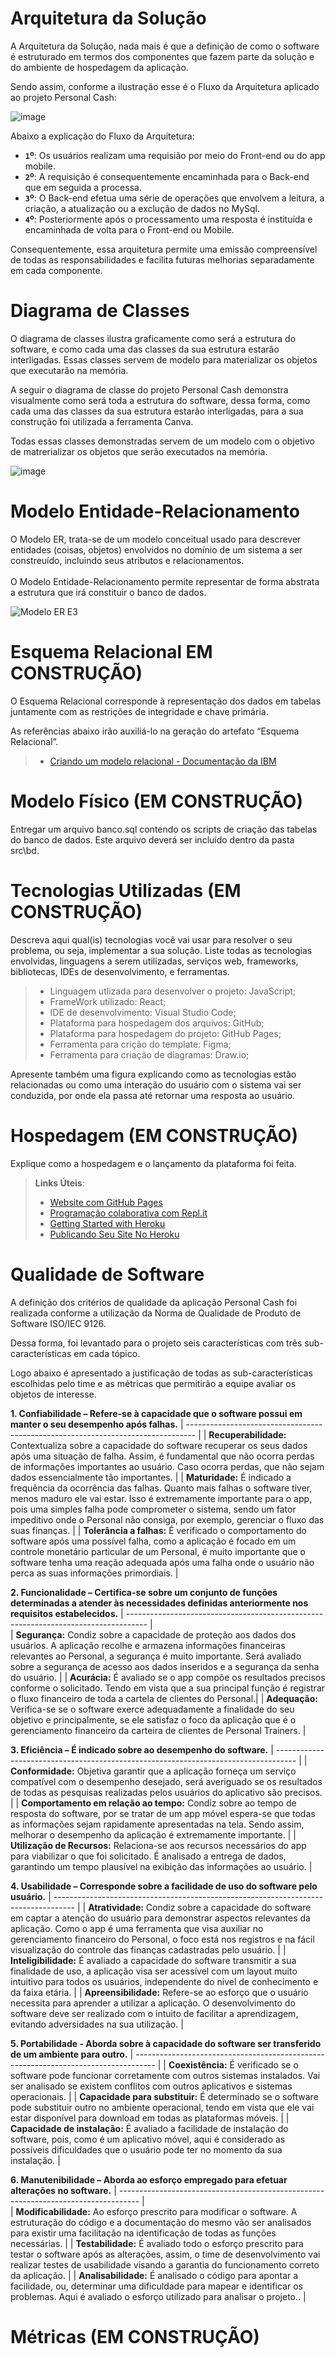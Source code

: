 # Arquitetura da Solução

A Arquitetura da Solução, nada mais é que a definição de como o software é estruturado em termos dos componentes que fazem parte da solução e do ambiente de hospedagem da aplicação.

Sendo assim, conforme a ilustração esse é o Fluxo da Arquitetura aplicado ao projeto Personal Cash:

![image](https://github.com/ICEI-PUC-Minas-PMV-ADS/ads-2024-1-e3-proj-mov-t5-personalcash/assets/126628545/dba1568b-9040-42b7-9337-db7623d91d76)

Abaixo a explicação do Fluxo da Arquitetura:

- **`1`º**: Os usuários realizam uma requisião por meio do Front-end ou do app mobile.
- **`2`º**: A requisição é consequentemente encaminhada para o Back-end que em seguida a processa.
- **`3`º**: O Back-end efetua uma série de operações que envolvem a leitura, a criação, a atualização ou a exclução de dados no MySql.
- **`4`º**: Posteriormente após o processamento uma resposta é instituída e encaminhada de volta para o Front-end ou Mobile.

Consequentemente, essa arquitetura permite uma emissão compreensível de todas as responsabilidades e facilita futuras melhorias separadamente em cada componente.

# Diagrama de Classes

O diagrama de classes ilustra graficamente como será a estrutura do software, e como cada uma das classes da sua estrutura estarão interligadas. Essas classes servem de modelo para materializar os objetos que executarão na memória.

A seguir o diagrama de classe do projeto Personal Cash demonstra visualmente como será toda a estrutura do software, dessa forma, como cada uma das classes da sua estrutura estarão interligadas, para a sua construção foi utilizada a ferramenta Canva.

Todas essas classes demonstradas servem de um modelo com o objetivo de matrerializar os objetos que serão executados na memória.

![image](https://github.com/ICEI-PUC-Minas-PMV-ADS/ads-2024-1-e3-proj-mov-t5-personalcash/assets/126628545/a89596c9-a86c-49c9-b146-b56008cae817)


# Modelo Entidade-Relacionamento

O Modelo ER, trata-se de um modelo conceitual usado para descrever entidades (coisas, objetos) envolvidos no domínio de um sistema a ser constreuído, incluindo seus atributos e relacionamentos. </br>
</br>
O Modelo Entidade-Relacionamento permite representar de forma abstrata a estrutura que irá constituir o banco de dados.

![Modelo ER E3](https://github.com/ICEI-PUC-Minas-PMV-ADS/ads-2024-1-e3-proj-mov-t5-personalcash/assets/128739177/e27e0e4c-07f8-44aa-a60c-e7c4ff20ee3b)

# Esquema Relacional EM CONSTRUÇÃO)

O Esquema Relacional corresponde à representação dos dados em tabelas juntamente com as restrições de integridade e chave primária.
 
As referências abaixo irão auxiliá-lo na geração do artefato “Esquema Relacional”.

> - [Criando um modelo relacional - Documentação da IBM](https://www.ibm.com/docs/pt-br/cognos-analytics/10.2.2?topic=designer-creating-relational-model)

# Modelo Físico (EM CONSTRUÇÃO)

Entregar um arquivo banco.sql contendo os scripts de criação das tabelas do banco de dados. Este arquivo deverá ser incluído dentro da pasta src\bd.

# Tecnologias Utilizadas (EM CONSTRUÇÃO)

Descreva aqui qual(is) tecnologias você vai usar para resolver o seu problema, ou seja, implementar a sua solução. Liste todas as tecnologias envolvidas, linguagens a serem utilizadas, serviços web, frameworks, bibliotecas, IDEs de desenvolvimento, e ferramentas.

>- Linguagem utlizada para desenvolver o projeto: JavaScript;
>- FrameWork utilizado: React;
>- IDE de desenvolvimento: Visual Studio Code;
>- Plataforma para hospedagem dos arquivos: GitHub;
>- Plataforma para hospedagem do projeto: GitHub Pages;
>- Ferramenta para crição do template: Figma;
>- Ferramenta para criação de diagramas: Draw.io;

Apresente também uma figura explicando como as tecnologias estão relacionadas ou como uma interação do usuário com o sistema vai ser conduzida, por onde ela passa até retornar uma resposta ao usuário.

# Hospedagem (EM CONSTRUÇÃO)

Explique como a hospedagem e o lançamento da plataforma foi feita.

> **Links Úteis**:
>
> - [Website com GitHub Pages](https://pages.github.com/)
> - [Programação colaborativa com Repl.it](https://repl.it/)
> - [Getting Started with Heroku](https://devcenter.heroku.com/start)
> - [Publicando Seu Site No Heroku](http://pythonclub.com.br/publicando-seu-hello-world-no-heroku.html)

# Qualidade de Software 

A definição dos critérios de qualidade da aplicação Personal Cash foi realizada conforme a utilização da Norma de Qualidade de Produto de Software ISO/IEC 9126.

Dessa forma, foi levantado para o projeto seis características com três sub-características em cada tópico.

Logo abaixo é apresentado a justificação de todas as sub-características escolhidas pelo time e as métricas que permitirão a equipe avaliar os objetos de interesse.

**1.	Confiabilidade – Refere-se à capacidade que o software possui em manter o seu desempenho após falhas.**
| -------------------------------------------------------------------------------- |
| **Recuperabilidade:** Contextualiza sobre a capacidade do software recuperar os seus dados após uma situação de falha. Assim, é fundamental que não ocorra perdas de informações importantes ao usuário. Caso ocorra perdas, que não sejam dados essencialmente tão importantes. |
| **Maturidade:** É indicado a frequência da ocorrência das falhas. Quanto mais falhas o software tiver, menos maduro ele vai estar.
Isso é extremamente importante para o app, pois uma simples falha pode comprometer o sistema, sendo um fator impeditivo onde o Personal não consiga, por exemplo, gerenciar o fluxo das suas finanças. |
| **Tolerância a falhas:** É verificado o comportamento do software após uma possível falha, como a aplicação é focado em um controle monetário particular de um Personal, é muito importante que o software tenha uma reação adequada após uma falha onde o usuário não perca as suas informações primordiais. |

**2.	Funcionalidade – Certifica-se sobre um conjunto de funções determinadas a atender às necessidades definidas anteriormente nos requisitos estabelecidos.**
| ----------------------------------------------------------------------------------- |   
| **Segurança:** Condiz sobre a capacidade de proteção aos dados dos usuários. A aplicação recolhe e armazena informações financeiras relevantes ao Personal, a segurança é muito importante. Será avaliado sobre a segurança de acesso aos dados inseridos e a segurança da senha do usuário. |
| **Acurácia:** É avaliado se o app compõe os resultados precisos conforme o solicitado. Tendo em vista que a sua principal função é registrar o fluxo financeiro de toda a cartela de clientes do Personal.|
| **Adequação:** Verifica-se se o software exerce adequadamente a finalidade do seu objetivo e principalmente, se ele satisfaz o foco da aplicação que é o gerenciamento financeiro da carteira de clientes de Personal Trainers. |

**3.	Eficiência – É indicado sobre ao desempenho do software.**
| ----------------------------------------------------------------------------------- |
| **Conformidade:** Objetiva garantir que a aplicação forneça um serviço compatível com o desempenho desejado, será averiguado se os resultados de todas as pesquisas realizadas pelos usuários do aplicativo são precisos. |
| **Comportamento em relação ao tempo:** Condiz sobre ao tempo de resposta do software, por se tratar de um app móvel espera-se que todas as informações sejam rapidamente apresentadas na tela. Sendo assim, melhorar o desempenho da aplicação é extremamente importante. |
| **Utilização de Recursos:** Relaciona-se aos recursos necessários do app para viabilizar o que foi solicitado. É analisado a entrega de dados, garantindo um tempo plausível na exibição das informações ao usuário. |

**4.	Usabilidade – Corresponde sobre a facilidade de uso do software pelo usuário.**
| ----------------------------------------------------------------------------------- |
| **Atratividade:** Condiz sobre a capacidade do software em captar a atenção do usuário para demonstrar aspectos relevantes da aplicação. Como o app é uma ferramenta que visa auxiliar no gerenciamento financeiro do Personal, o foco está nos registros e na fácil visualização do controle das finanças cadastradas pelo usuário. |
| **Inteligibilidade:** É avaliado a capacidade do software transmitir a sua finalidade de uso, a aplicação visa ser acessível com um layout muito intuitivo para todos os usuários, independente do nível de conhecimento e da faixa etária. |
| **Apreensibilidade:** Refere-se ao esforço que o usuário necessita para aprender a utilizar a aplicação. O desenvolvimento do software deve ser realizado com o intuito de facilitar a aprendizagem, evitando adversidades na sua utilização. |


**5.	Portabilidade - Aborda sobre à capacidade do software ser transferido de um ambiente para outro.**
| ----------------------------------------------------------------------------------- |
| **Coexistência:** É verificado se o software pode funcionar corretamente com outros sistemas instalados. Vai ser analisado se existem conflitos com outros aplicativos e sistemas operacionais. |
| **Capacidade para substituir:** É determinado se o software pode substituir outro no ambiente operacional, tendo em vista que ele vai estar disponível para download em todas as plataformas móveis. |
| **Capacidade de instalação:** É avaliado a facilidade de instalação do software, pois, como é um aplicativo móvel, aqui é considerado as possíveis dificuldades que o usuário pode ter no momento da sua instalação. |

**6.	Manutenibilidade – Aborda ao esforço empregado para efetuar alterações no software.**
| ----------------------------------------------------------------------------------- |   
| **Modificabilidade:** Ao esforço prescrito para modificar o software. A estruturação do código e a documentação do mesmo vão ser analisados para existir uma facilitação na identificação de todas as funções necessárias. |
| **Testabilidade:** É avaliado todo o esforço prescrito para testar o software após as alterações, assim, o time de desenvolvimento vai realizar testes de usabilidade visando a garantia do funcionamento correto da aplicação. |
| **Analisabilidade:** É analisado o código para apontar a facilidade, ou, determinar uma dificuldade para mapear e identificar os problemas. Aqui é avaliado o esforço utilizado para analisar o projeto.. |

# Métricas (EM CONSTRUÇÃO)
